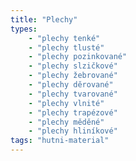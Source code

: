```yaml
---
title: "Plechy"
types:
    - "plechy tenké"
    - "plechy tlusté"
    - "plechy pozinkované"
    - "plechy slzičkové"
    - "plechy žebrované"
    - "plechy děrované"
    - "plechy tvarované"
    - "plechy vlnité"
    - "plechy trapézové"
    - "plechy měděné"
    - "plechy hliníkové"
tags: "hutni-material"
---
```

